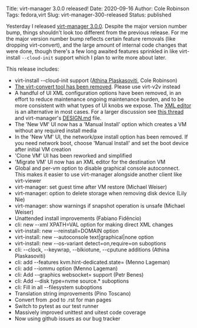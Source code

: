 Title: virt-manager 3.0.0 released!
Date: 2020-09-16
Author: Cole Robinson
Tags: fedora,virt
Slug: virt-manager-300-released
Status: published

Yesterday I released [virt-manager 3.0.0](https://www.redhat.com/archives/virt-tools-list/2020-September/msg00003.html). Despite the major version number bump, things shouldn't look too different from the previous release. For me the major version number bump reflects certain feature removals (like dropping virt-convert), and the large amount of internal code changes that were done, though there's a few long awaited features sprinkled in like virt-install `--cloud-init` support which I plan to write more about later.

This release includes:

* virt-install --cloud-init support ([Athina Plaskasoviti](https://athinapl.home.blog/2019/08/25/gsoc-2019-cloud-init-configuration-for-virt-manager-virt-install/), Cole Robinson)
* [The virt-convert tool has been removed](https://blog.wikichoon.com/2020/07/virt-convert-removed.html). Please use virt-v2v instead
* A handful of UI XML configuration options have been removed, in an effort to reduce maintenance ongoing maintenance burden, and to be more consistent with what types of UI knobs we expose. The [XML editor](https://blog.wikichoon.com/2020/07/virt-manager-xml-editor.html) is an alternative in most cases. For a larger discussion see [this thread](https://www.redhat.com/archives/virt-tools-list/2019-June/msg00117.html) and virt-manager's [DESIGN.md](https://github.com/virt-manager/virt-manager/blob/master/DESIGN.md) file.
* The 'New VM' UI now has a 'Manual Install' option which creates a VM without any required install media
* In the 'New VM' UI, the network/pxe install option has been removed. If you need network boot, choose 'Manual Install' and set the boot device after initial VM creation
* 'Clone VM' UI has been reworked and simplified
* 'Migrate VM' UI now has an XML editor for the destination VM
* Global and per-vm option to disable graphical console autoconnect. This makes it easier to use virt-manager alongside another client like virt-viewer
* virt-manager: set guest time after VM restore (Michael Weiser)
* virt-manager: option to delete storage when removing disk device (Lily Nie)
* virt-manager: show warnings if snapshot operation is unsafe (Michael Weiser)
* Unattended install improvements (Fabiano Fidêncio)
* cli: new --xml XPATH=VAL option for making direct XML changes
* virt-install: new --reinstall=DOMAIN option
* virt-install: new --autoconsole text|graphical|none option
* virt-install: new --os-variant detect=on,require=on suboptions
* cli: --clock, --keywrap, --blkiotune, --cputune additions (Athina Plaskasoviti)
* cli: add --features kvm.hint-dedicated.state= (Menno Lageman)
* cli: add --iommu option (Menno Lageman)
* cli: Add --graphics websocket= support (Petr Benes)
* cli: Add --disk type=nvme source.* suboptions
* cli: Fill in all --filesystem suboptions
* Translation string improvements (Pino Toscano)
* Convert from .pod to .rst for man pages
* Switch to pytest as our test runner
* Massively improved unittest and uitest code coverage
* Now using github issues as our bug tracker
